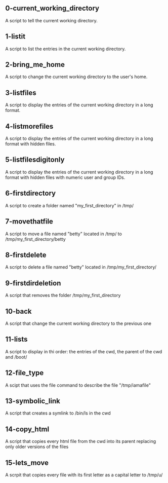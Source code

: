 ## 0-current_working_directory
A script to tell the current working directory.

## 1-listit
A script to list the entries in the current working directory.

## 2-bring_me_home
A script to change the current working directory to the user's home.

## 3-listfiles
A script to display the entries of the current working directory in a long format.

## 4-listmorefiles
A script to display the entries of the current working directory in a long format with hidden files.

## 5-listfilesdigitonly
A script to display the entries of the current working directory in a long format with hidden files with numeric user and group IDs.

## 6-firstdirectory
A script to create a folder named "my_first_directory" in /tmp/

## 7-movethatfile
A script to move a file named "betty" located in /tmp/ to /tmp/my_first_directory/betty

## 8-firstdelete
A script to delete a file named "betty" located in /tmp/my_first_directory/

## 9-firstdirdeletion
A script that removes the folder /tmp/my_first_directory

## 10-back
A script that change the current working directory to the previous one

## 11-lists
A script to display in thi order: the entries of the cwd, the parent of the cwd and /boot/

## 12-file_type
A scipt that uses the file command to describe the file "/tmp/iamafile"

## 13-symbolic_link
A script that creates a symlink to /bin/ls in the cwd

## 14-copy_html
A script that copies every html file from the cwd into its parent replacing only older versions of the files

## 15-lets_move
A scrpit that copies every file with its first letter as a capital letter to /tmp/u/